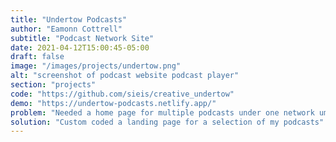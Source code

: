 ```yaml
---
title: "Undertow Podcasts"
author: "Eamonn Cottrell"
subtitle: "Podcast Network Site"
date: 2021-04-12T15:00:45-05:00
draft: false
image: "/images/projects/undertow.png"
alt: "screenshot of podcast website podcast player"
section: "projects"
code: "https://github.com/sieis/creative_undertow"
demo: "https://undertow-podcasts.netlify.app/"
problem: "Needed a home page for multiple podcasts under one network umbrella"
solution: "Custom coded a landing page for a selection of my podcasts"
---
```


